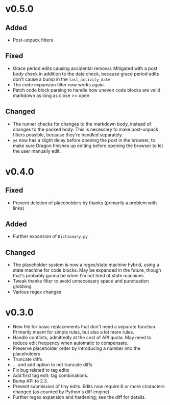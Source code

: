 # v0.5.0

## Added
* Post-unpack filters

## Fixed
* Grace period edits causing accidental removal. Mitigated with a post body check in addition to the date check, because grace period edits don't cause a bump in the `last_activity_date`
* The code expansion filter now works again.
* Patch code block parsing to handle how uneven code blocks are valid markdown as long as close >= open

## Changed
* The runner checks for changes to the markdown body, instead of changes to the packed body. This is necessary to make post-unpack filters possible, because they're handled separately.
* `ye` now has a slight delay before opening the post in the browser, to make sure Dragon finishes up editing before opening the browser to let the user manually edit.

# v0.4.0

## Fixed
* Prevent deletion of placeholders by thanks (primarily a problem with links)

## Added
* Further expansion of `Dictionary.py`

## Changed
* The placeholder system is now a regex/state machine hybrid, using a state machine for code blocks. May be expanded in the future, though that's probably gonna be when I'm not tired of state machines
* Tweak thanks filter to avoid unnecessary space and punctuation globbing
* Various regex changes


# v0.3.0

* New file for basic replacements that don't need a separate function. Primarily meant for simple rules, but also a lot more rules.
* Handle conflicts, admittedly at the cost of API quota. May need to reduce edit frequency when automatic to compensate.
* Preserve placeholder order by introducing a number into the placeholders
* Truncate diffs
* ... and add option to not truncate diffs
* Fix bug related to tag edits
* Add first tag edit: tag combinations.
* Bump API to 2.3.
* Prevent submission of tiny edits. Edits now require 6 or more characters changed (as counted by Python's diff engine)
* Further regex expansion and hardening; see the diff for details.
